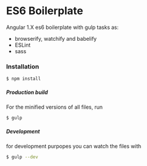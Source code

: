 # ES6 Boilerplate

Angular 1.X es6 boilerplate with gulp tasks as:

  - browserify, watchify and babelify
  - ESLint
  - sass

### Installation


```sh
$ npm install
```

##### Production build
For the minified versions of all files, run
```sh
$ gulp
```
##### Development
for development purpopes you can watch the files with
```sh
$ gulp --dev
```

